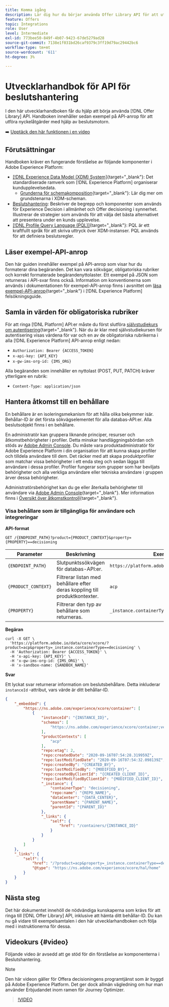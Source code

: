 ```yaml
---
title: Komma igång
description: Lär dig hur du börjar använda Offer Library API för att utföra nyckelåtgärder med hjälp av beslutsmotorn.
feature: Offers
topic: Integrations
role: User
level: Intermediate
exl-id: 773bee50-849f-4b07-9423-67de5279ad28
source-git-commit: 7138e1f031bd26caf9379c3ff19d79ac29442bc6
workflow-type: tm+mt
source-wordcount: '611'
ht-degree: 3%

---
```


# Utvecklarhandbok för API för beslutshantering

I den här utvecklarhandboken får du hjälp att börja använda [!DNL Offer Library] API. Handboken innehåller sedan exempel på API-anrop för att utföra nyckelåtgärder med hjälp av beslutsmotorn.

➡️ [Upptäck den här funktionen i en video](#video)

## Förutsättningar

Handboken kräver en fungerande förståelse av följande komponenter i Adobe Experience Platform:

* [[!DNL Experience Data Model (XDM) System]](https://experienceleague.adobe.com/docs/experience-platform/xdm/home.html?lang=sv){target=&quot;_blank&quot;}: Det standardiserade ramverk som [!DNL Experience Platform] organiserar kundupplevelsedata.
   * [Grunderna för schemakomposition](https://experienceleague.adobe.com/docs/experience-platform/xdm/schema/composition.html){target=&quot;_blank&quot;}: Lär dig mer om grundstenarna i XDM-scheman.
* [Beslutshantering](../../../using/offers/get-started/starting-offer-decisioning.md): Beskriver de begrepp och komponenter som används för Experience Decision i allmänhet och Offer decisioning i synnerhet. Illustrerar de strategier som används för att välja det bästa alternativet att presentera under en kunds upplevelse.
* [[!DNL Profile Query Language (PQL)]](https://experienceleague.adobe.com/docs/experience-platform/segmentation/pql/overview.html){target=&quot;_blank&quot;}: PQL är ett kraftfullt språk för att skriva uttryck över XDM-instanser. PQL används för att definiera beslutsregler.

## Läser exempel-API-anrop

Den här guiden innehåller exempel på API-anrop som visar hur du formaterar dina begäranden. Det kan vara sökvägar, obligatoriska rubriker och korrekt formaterade begärandenyttolaster. Ett exempel på JSON som returneras i API-svar finns också. Information om konventionerna som används i dokumentationen för exempel-API-anrop finns i avsnittet om [läsa exempel-API-anrop](https://experienceleague.adobe.com/docs/experience-platform/landing/troubleshooting.html#how-do-i-format-an-api-request){target=&quot;_blank&quot;} i [!DNL Experience Platform] felsökningsguide.

## Samla in värden för obligatoriska rubriker

För att ringa [!DNL Platform] API:er måste du först slutföra [självstudiekurs om autentisering](https://experienceleague.adobe.com/docs/experience-platform/landing/platform-apis/api-authentication.html){target=&quot;_blank&quot;}. När du är klar med självstudiekursen för autentisering visas värdena för var och en av de obligatoriska rubrikerna i alla [!DNL Experience Platform] API-anrop enligt nedan:

* `Authorization: Bearer {ACCESS_TOKEN}`
* `x-api-key: {API_KEY}`
* `x-gw-ims-org-id: {IMS_ORG}`

Alla begäranden som innehåller en nyttolast (POST, PUT, PATCH) kräver ytterligare en rubrik:

* `Content-Type: application/json`

## Hantera åtkomst till en behållare

En behållare är en isoleringsmekanism för att hålla olika bekymmer isär. Behållar-ID är det första sökvägselementet för alla databas-API:er. Alla beslutsobjekt finns i en behållare.

En administratör kan gruppera liknande principer, resurser och åtkomstbehörigheter i profiler. Detta minskar handläggningsbördan och stöds av [Adobe Admin Console](https://adminconsole.adobe.com/). Du måste vara produktadministratör för Adobe Experience Platform i din organisation för att kunna skapa profiler och tilldela användare till dem. Det räcker med att skapa produktprofiler som matchar vissa behörigheter i ett enda steg och sedan lägga till användare i dessa profiler. Profiler fungerar som grupper som har beviljats behörigheter och alla verkliga användare eller tekniska användare i gruppen ärver dessa behörigheter.

Administratörsbehörighet kan du ge eller återkalla behörigheter till användare via [Adobe Admin Console](https://adminconsole.adobe.com/){target=&quot;_blank&quot;}. Mer information finns i [Översikt över åtkomstkontroll](https://experienceleague.adobe.com/docs/experience-platform/access-control/home.html){target=&quot;_blank&quot;}.

### Visa behållare som är tillgängliga för användare och integreringar

**API-format**

```http
GET /{ENDPOINT_PATH}?product={PRODUCT_CONTEXT}&property={PROPERTY}==decisioning
```

| Parameter | Beskrivning | Exempel |
| --------- | ----------- | ------- |
| `{ENDPOINT_PATH}` | Slutpunktssökvägen för databas-API:er. | `https://platform.adobe.io/data/core/xcore/` |
| `{PRODUCT_CONTEXT}` | Filtrerar listan med behållare efter deras koppling till produktkontexter. | `acp` |
| `{PROPERTY}` | Filtrerar den typ av behållare som returneras. | `_instance.containerType==decisioning` |

**Begäran**

```shell
curl -X GET \
  'https://platform.adobe.io/data/core/xcore/?product=acp&property=_instance.containerType==decisioning' \
  -H 'Authorization: Bearer {ACCESS_TOKEN}' \
  -H 'x-api-key: {API_KEY}' \
  -H 'x-gw-ims-org-id: {IMS_ORG}' \
  -H 'x-sandbox-name: {SANDBOX_NAME}'
```

**Svar**

Ett lyckat svar returnerar information om beslutsbehållare. Detta inkluderar `instanceId` -attribut, vars värde är ditt behållar-ID.

```json
{
    "_embedded": {
        "https://ns.adobe.com/experience/xcore/container": [
            {
                "instanceId": "{INSTANCE_ID}",
                "schemas": [
                    "https://ns.adobe.com/experience/xcore/container;version=0.5"
                ],
                "productContexts": [
                    "acp"
                ],
                "repo:etag": 2,
                "repo:createdDate": "2020-09-16T07:54:28.319959Z",
                "repo:lastModifiedDate": "2020-09-16T07:54:32.098139Z",
                "repo:createdBy": "{CREATED_BY}",
                "repo:lastModifiedBy": "{MODIFIED_BY}",
                "repo:createdByClientId": "{CREATED_CLIENT_ID}",
                "repo:lastModifiedByClientId": "{MODIFIED_CLIENT_ID}",
                "_instance": {
                    "containerType": "decisioning",
                    "repo:name": "{REPO_NAME}",
                    "dataCenter": "{DATA_CENTER}",
                    "parentName": "{PARENT_NAME}",
                    "parentId": "{PARENT_ID}"
                },
                "_links": {
                    "self": {
                        "href": "/containers/{INSTANCE_ID}"
                    }
                }
            }
        ]
    },
    "_links": {
        "self": {
            "href": "/?product=acp&property=_instance.containerType==decisioning",
            "@type": "https://ns.adobe.com/experience/xcore/hal/home"
        }
    }
}
```

## Nästa steg

Det här dokumentet innehöll de nödvändiga kunskaperna som krävs för att ringa till [!DNL Offer Library] API, inklusive att hämta ditt behållar-ID. Du kan nu gå vidare till exempelsamtalen i den här utvecklarhandboken och följa med i instruktionerna för dessa.

## Videokurs {#video}

Följande video är avsedd att ge stöd för din förståelse av komponenterna i Beslutshantering.

>[!NOTE]
>
>Den här videon gäller för Offera decisioningens programtjänst som är byggd på Adobe Experience Platform. Det ger dock allmän vägledning om hur man använder Erbjudandet inom ramen för Journey Optimizer.

>[!VIDEO](https://video.tv.adobe.com/v/329919?quality=12)
